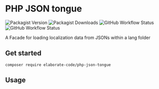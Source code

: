 # PHP JSON tongue

![Packagist Version](https://img.shields.io/packagist/v/elaborate-code/php-json-tongue?label=Version&style=plastic)
![Packagist Downloads](https://img.shields.io/packagist/dt/elaborate-code/php-json-tongue?label=Downloads&style=plastic)
![GitHub Workflow Status](https://img.shields.io/github/workflow/status/elaborate-code/php-json-tongue/run-tests?label=Tests)
![GitHub Workflow Status](https://img.shields.io/github/workflow/status/elaborate-code/php-json-tongue/Fix%20PHP%20code%20style%20issues?label=Code%20Style)

A Facade for loading localization data from JSONs within a lang folder

## Get started

```text
composer require elaborate-code/php-json-tongue
```

## Usage

```php

```
